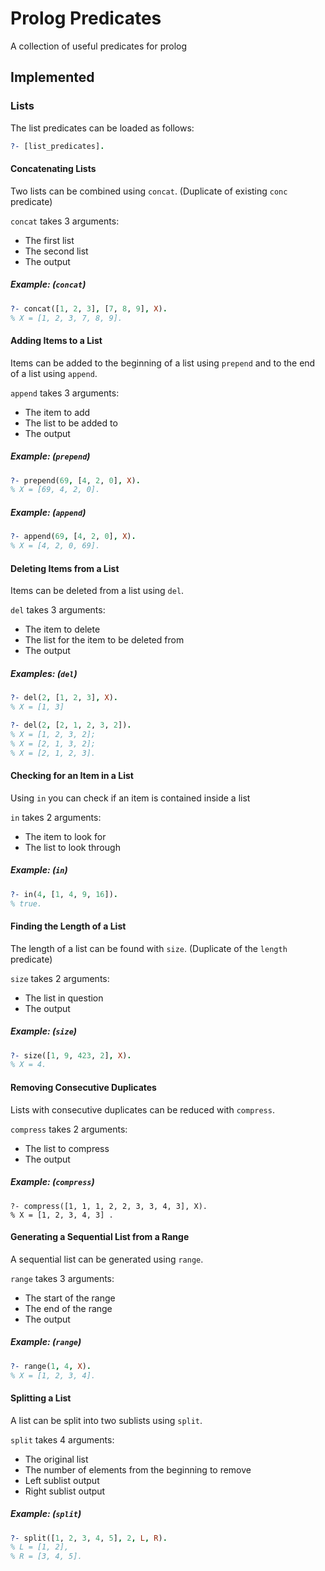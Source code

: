 # Prolog Predicates

A collection of useful predicates for prolog

## Implemented

### Lists

The list predicates can be loaded as follows:
```prolog
?- [list_predicates].
```

#### Concatenating Lists

Two lists can be combined using `concat`. (Duplicate of existing `conc` predicate)

`concat` takes 3 arguments:
- The first list
- The second list
- The output

##### Example: (`concat`)
```prolog
?- concat([1, 2, 3], [7, 8, 9], X).
% X = [1, 2, 3, 7, 8, 9].
```

#### Adding Items to a List

Items can be added to the beginning of a list using `prepend` and to the end of a list using `append`.

`append` takes 3 arguments:
- The item to add
- The list to be added to
- The output

##### Example: (`prepend`)
```prolog
?- prepend(69, [4, 2, 0], X).
% X = [69, 4, 2, 0].
```

##### Example: (`append`)
```prolog
?- append(69, [4, 2, 0], X).
% X = [4, 2, 0, 69].
```

#### Deleting Items from a List

Items can be deleted from a list using `del`.

`del` takes 3 arguments:
- The item to delete
- The list for the item to be deleted from
- The output

##### Examples: (`del`)
```prolog
?- del(2, [1, 2, 3], X).
% X = [1, 3]

?- del(2, [2, 1, 2, 3, 2]).
% X = [1, 2, 3, 2];
% X = [2, 1, 3, 2];
% X = [2, 1, 2, 3].
```

#### Checking for an Item in a List

Using `in` you can check if an item is contained inside a list

`in` takes 2 arguments:
- The item to look for
- The list to look through

##### Example: (`in`)
```prolog
?- in(4, [1, 4, 9, 16]).
% true.
```

#### Finding the Length of a List

The length of a list can be found with `size`. (Duplicate of the `length` predicate)

`size` takes 2 arguments:
- The list in question
- The output

##### Example: (`size`)
```prolog
?- size([1, 9, 423, 2], X).
% X = 4.
```

#### Removing Consecutive Duplicates

Lists with consecutive duplicates can be reduced with `compress`.

`compress` takes 2 arguments:
- The list to compress
- The output

##### Example: (`compress`)
```
?- compress([1, 1, 1, 2, 2, 3, 3, 4, 3], X).
% X = [1, 2, 3, 4, 3] .
```

#### Generating a Sequential List from a Range

A sequential list can be generated using `range`.

`range` takes 3 arguments:
- The start of the range
- The end of the range
- The output

##### Example: (`range`)
```prolog
?- range(1, 4, X).
% X = [1, 2, 3, 4].
```

#### Splitting a List

A list can be split into two sublists using `split`.

`split` takes 4 arguments:
- The original list
- The number of elements from the beginning to remove
- Left sublist output
- Right sublist output

##### Example: (`split`)
```prolog
?- split([1, 2, 3, 4, 5], 2, L, R).
% L = [1, 2],
% R = [3, 4, 5].
```